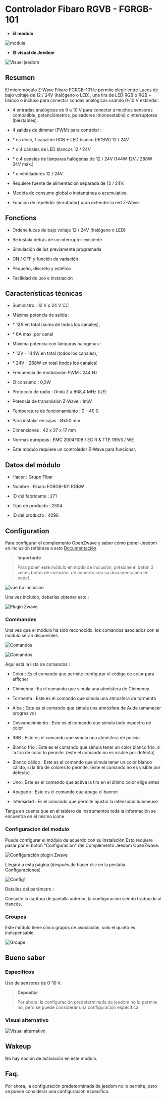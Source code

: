 Controlador Fibaro RGVB - FGRGB-101
=================================

-   **El módulo**

![module](images/fibaro.fgrgb101/module.jpg)

-   **El visual de Jeedom**

![Visuel jeedom](images/fibaro.fgrgb101/Visuel_jeedom.png)

Resumen
------

El micromódulo Z-Wave Fibaro FGRGB-101 le permite elegir entre
Luces de bajo voltaje de 12 / 24V (halógeno o LED), una tira de LED RGB
o RGB + blanco o incluso para conectar sondas analógicas usando
0-10 V estándar.

-   4 entradas analógicas de 0 a 10 V para conectar a muchos sensores
    compatible, potenciómetros, pulsadores (monoestable)
    o interruptores (biestables).

-   4 salidas de dimmer (PWM) para controlar :

-   \* es decir, 1 canal de RGB + LED blanco (RGBW) 12 / 24V

-   \* o 4 canales de LED blancos 12 / 24V

-   \* o 4 canales de lámparas halógenas de 12 / 24V (144W 12V / 288W 24V máx.)

-   \* o ventiladores 12 / 24V.

-   Requiere fuente de alimentación separada de 12 / 24V.

-   Medida de consumo global o instantánea o acumulativa.

-   Función de repetidor (enrutador) para extender la red Z-Wave.

Fonctions
---------

-   Ordene luces de bajo voltaje 12 / 24V (halógeno o LED)

-   Se instala detrás de un interruptor existente

-   Simulación de luz previamente programada

-   ON / OFF y función de variación

-   Pequeño, discreto y estético

-   Facilidad de uso e instalación

Características técnicas
---------------------------

-   Suministro : 12 V o 24 V CC

-   Máxima potencia de salida :

-   \* 12A en total (suma de todos los canales),

-   \* 6A máx. por canal

-   Máxima potencia con lámparas halógenas :

-   \* 12V - 144W en total (todos los canales),

-   \* 24V - 288W en total (todos los canales)

-   Frecuencia de modulación PWM : 244 Hz

-   El consumo : 0,3W

-   Protocolo de radio : Onda Z a 868,4 MHz (UE)

-   Potencia de transmisión Z-Wave : 1mW

-   Temperatura de funcionamiento : 0 - 40 C

-   Para instalar en cajas : Ø≥50 mm

-   Dimensiones : 42 x 37 x 17 mm

-   Normas europeas : EMC 2004/108 / EC R & TTE 199/5 / WE

-   Este módulo requiere un controlador Z-Wave para funcionar.

Datos del módulo
-----------------

-   Hacer : Grupo Fibar

-   Nombre : Fibaro FGRGB-101 RGBW

-   ID del fabricante : 271

-   Tipo de producto : 2304

-   ID del producto : 4096

Configuration
-------------

Para configurar el complemento OpenZwave y saber cómo poner Jeedom en
inclusión refiérase a esto
[Documentación](https://doc.jeedom.com/es_ES/plugins/automation%20protocol/openzwave/).

> **Importante**
>
> Para poner este módulo en modo de inclusión, presione el botón 3 veces
> botón de inclusión, de acuerdo con su documentación en papel.

![vue bp inclusion](images/fibaro.fgrgb101/vue_bp_inclusion.png)

Una vez incluido, deberías obtener esto :

![Plugin Zwave](images/fibaro.fgrgb101/configuration.png)

### Commandes

Una vez que el módulo ha sido reconocido, los comandos asociados con el módulo serán
disponibles.

![Comandos](images/fibaro.fgrgb101/commande_1.png)

![Comandos](images/fibaro.fgrgb101/commande_2.png)

Aquí está la lista de comandos :

-   Color : Es el comando que permite configurar el código de color para
    afficher

-   Chimenea : Es el comando que simula una atmósfera de
    Chimenea

-   Tormenta : Este es el comando que simula una atmósfera de tormenta

-   Alba : Este es el comando que simula una atmósfera de Aude
    (amanecer progresivo)

-   Desvanecimiento : Este es el comando que simula todo
    espectro de color

-   RBB : Este es el comando que simula una atmósfera de policía

-   Blanco frio : Este es el comando que simula tener un
    color blanco frío, si la tira de color lo permite. (este
    el comando no es visible por defecto)

-   Blanco cálido : Este es el comando que simula tener un
    color blanco cálido, si la tira de colores lo permite. (este
    el comando no es visible por defecto)

-   Uno : Este es el comando que activa la tira en el
    último color elige antes

-   Apagado : Este es el comando que apaga el banner

-   Intensidad : Es el comando que permite ajustar la intensidad
    lumineuse

Tenga en cuenta que en el tablero de instrumentos toda la información se encuentra en el mismo
icone

### Configuracion del modulo

Puede configurar el módulo de acuerdo con su
instalación Esto requiere pasar por el botón "Configuración" del
Complemento Jeedom OpenZwave.

![Configuración plugin Zwave](images/plugin/bouton_configuration.jpg)

Llegará a esta página (después de hacer clic en la pestaña
Configuraciones)

![Config1](images/fibaro.fgrgb101/parametres.png)

Detalles del parámetro :

Consulte la captura de pantalla anterior, la configuración
siendo traducido al francés.

### Groupes

Este módulo tiene cinco grupos de asociación, solo el quinto es
indispensable.

![Groupe](images/fibaro.fgrgb101/groupes.png)

Bueno saber
------------

### Específicos

Uso de sensores de 0-10 V.

> **Depositar**
>
> Por ahora, la configuración predeterminada de jeedom no lo permite
> no, pero se puede considerar una configuración específica.

### Visual alternativo

![Visual alternativo](images/fibaro.fgrgb101/Visuel_alternatif.png)

Wakeup
------

No hay noción de activación en este módulo.

Faq.
------

Por ahora, la configuración predeterminada de jeedom no lo permite,
pero se puede considerar una configuración específica.
